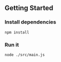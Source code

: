 ## Getting Started

### Install dependencies
```
npm install
```

### Run it
```
node ./src/main.js
```
